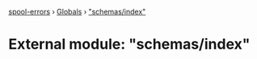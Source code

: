 [spool-errors](../README.md) › [Globals](../globals.md) › ["schemas/index"](_schemas_index_.md)

# External module: "schemas/index"


